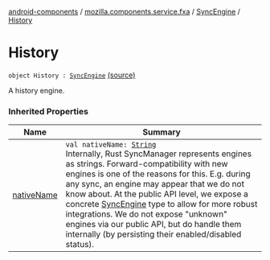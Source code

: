 [android-components](../../index.md) / [mozilla.components.service.fxa](../index.md) / [SyncEngine](index.md) / [History](./-history.md)

# History

`object History : `[`SyncEngine`](index.md) [(source)](https://github.com/mozilla-mobile/android-components/blob/master/components/service/firefox-accounts/src/main/java/mozilla/components/service/fxa/Config.kt#L71)

A history engine.

### Inherited Properties

| Name | Summary |
|---|---|
| [nativeName](native-name.md) | `val nativeName: `[`String`](https://kotlinlang.org/api/latest/jvm/stdlib/kotlin/-string/index.html)<br>Internally, Rust SyncManager represents engines as strings. Forward-compatibility with new engines is one of the reasons for this. E.g. during any sync, an engine may appear that we do not know about. At the public API level, we expose a concrete [SyncEngine](index.md) type to allow for more robust integrations. We do not expose "unknown" engines via our public API, but do handle them internally (by persisting their enabled/disabled status). |
